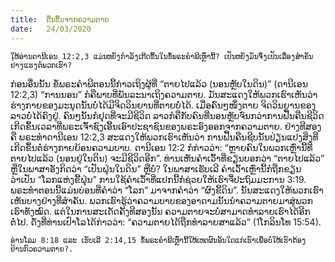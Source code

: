 ```yaml
---
title:  ຕື່ນຂຶ້ນຈາກຄວາມຕາຍ
date:   24/03/2020
---
```


`ໃຫ້ອ່ານດານີເອນ 12:2,3 ແມ່ນຫຍັງກຳລັງເກີດຂຶ້ນໃນຂໍ້ພຣະຄຳພີເຫຼົ່ານີ້? ເປັນຫຍັງມັນຈຶ່ງເປັນເລື່ອງສຳຄັນຢ່າງແຮງຕໍ່ພວກເຮົາ?`

ກ່ອນອື່ນນັ້ນ ຂໍ້ພຣະຄຳພີຕອນນີ້ກ່າວເຖິງຜູ້ທີ່ “ຕາຍໄປແລ້ວ (ນອນຫຼັບໃນດິນ)” (ດານີເອນ 12:2,3) “ການນອນ” ກໍຄືພາບທີ່ພັນລະນາເຖິງຄວາມຕາຍ. ມັນສະແດງໃຫ້ພວກເຮົາເຫັນວ່າຮ່າງກາຍຂອງມະນຸດນັ້ນບໍ່ໄດ້ມີຈິດວິນຍານທີ່ຕາຍບໍ່ໄດ້. ເມື່ອຄົນໆໜຶ່ງຕາຍ ຈິດວິນຍານຂອງລາວບໍ່ໄດ້ຄົງຢູ່. ຄົນໆນັ້ນກໍຢຸດທີ່ຈະມີຊີວິດ ລາວກໍຄືກັບຄົນທີ່ນອນຫຼັບຈົນກວ່າການຟື້ນຄືນຊີວິດເກີດຂຶ້ນເວລາທີ່ພຣະເຈົ້າຊົງເອີ້ນເອົາປະຊາຊົນຂອງພຣະອົງອອກຈາກຄວາມຕາຍ. ຢ່າງທີສອງຄື ພຣະທຳດານີເອນ 12:2,3 ສະແດງໃຫ້ພວກເຮົາເຫັນວ່າ ການຟື້ນຄືນຊີບນັ້ນປ່ຽນແປງສິ່ງທີ່ເກີດຂຶ້ນຕໍ່ຮ່າງກາຍຍ້ອນຄວາມບາບ. ດານີເອນ 12:2 ກໍກ່າວວ່າ: “ຫຼາຍຄົນໃນພວກເຫຼົ່ານີ້ທີ່ຕາຍໄປແລ້ວ (ນອນຢູ່ໃນດິນ) ຈະມີຊີວິດອີກ”. ທ່ານເຫັນຄຳເວົ້າທີ່ຂຽນບອກວ່າ “ຕາຍໄປແລ້ວ” ຫຼືໃນພາສາອັງກິດວ່າ “ເປັນຝຸ່ນໃນດິນ” ຫຼືບໍ່? ໃນພາສາເຮັບເລີ ຄຳເວົ້າເຫຼົ່ານີ້ກໍຖືກຂຽນວ່າເປັນ “ໂລກແຫ່ງຂີ້ຝຸ່ນ” ການໃຊ້ຄຳເວົ້າທີ່ແປກນີ້ກໍຊ່ວຍໃຫ້ເຮົາຈື່ປະຖົມມະການ 3:19. ພຣະທໍາຕອນນີ້ແມ່ນບ່ອນທີ່ຄໍາວ່າ “ໂລກ” ມາຈາກຄຳວ່າ “ຜົງຂີ້ດິນ”. ນັ້ນສະແດງໃຫ້ພວກເຮົາເຫັນບາງຢ່າງທີ່ສຳຄັນ. ພວກເຮົາຮູ້ວ່າຄວາມບາບຂອງອາດາມນັ້ນນຳຄວາມຕາຍມາສູ່ພວກເຮົາທັງໝົດ. ແຕ່ໃນການສະເດັດຄັ້ງທີສອງນັ້ນ ຄວາມຕາຍຈະບໍ່ສາມາດທຳລາຍເຮົາໄດ້ອີກຕໍ່ໄປ. ດັ່ງທີ່ທ່ານເປົາໂລໄດ້ກ່າວວ່າ: “ຄວາມຕາຍໄດ້ຖືກທຳລາຍສາແລ້ວ” (1ໂກລິນໂທ 15:54).

`ອ່ານໂລມ 8:18 ແລະ ເຮັບເລີ 2:14,15 ຂໍ້ພຣະຄຳພີເຫຼົ່ານີ້ໃຫ້ເຫດຜົນອັນໃດແກ່ເຮົາເພື່ອບໍ່ໃຫ້ເຮົາຕ້ອງຢ້ານກົວຄວາມຕາຍ?.`